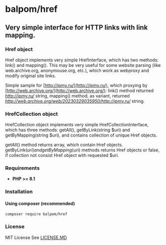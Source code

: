 # balpom/href
## Very simple interface for HTTP links with link mapping.

### Href object

Href object implements very simple HrefInterface, which has two methods: link() and mapping().
This may be very useful for some website parsing (like web.archive.org, anonymouse.org, etc.), which work as webproxy and modify original site links.

Simple sample for [http://ipmy.ru/](http://ipmy.ru/), which proxying by [http://web.archive.org/](http://web.archive.org/):
link() method returned *http://ipmy.ru/* string, mapping() method, as variant, returned *http://web.archive.org/web/20230329035950/http://ipmy.ru/* string.

### HrefCollection object

HrefCollection object implements very simple HrefCollectionInterface, which has three methods: getAll(), getByLink(string $uri) and getByMapping(string $uri), and contains collection of unique Href objects.

getAll() method returns array, which contain Href objects.
getByLink($uri) and getByMapping($uri) methods returns Href objects or false, if collection not consist Href object with requested $uri.

### Requirements 
- **PHP >= 8.1**

### Installation
#### Using composer (recommended)
```bash
composer require balpom/href
```

### License
MIT License See [LICENSE.MD](LICENSE.MD)
